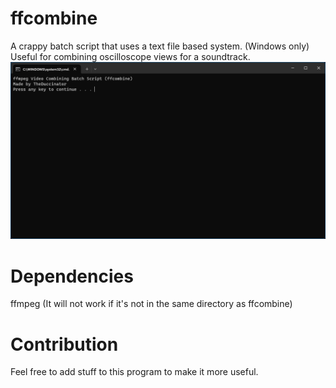 # ffcombine
A crappy batch script that uses a text file based system. (Windows only)
Useful for combining oscilloscope views for a soundtrack.
![Alt text](/screenshot.png?raw=true "Screenshot of ffcombine")

# Dependencies
ffmpeg (It will not work if it's not in the same directory as ffcombine)

#  Contribution
Feel free to add stuff to this program to make it more useful.
